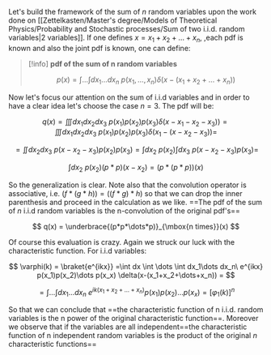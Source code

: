 Let's build the framework of the sum of $n$ random variables upon the work done on [[Zettelkasten/Master's degree/Models of Theoretical Physics/Probability and Stochastic processes/Sum of two i.i.d. random variables|2 variables]].
If one defines $x=x_1+x_2+\dots+x_n$, ,each pdf is known and also the joint pdf is known, one can define:

>[!info] **pdf of the sum of n random variables**
>
>$$ p(x) =\int \dots \int dx_1\dots dx_n\ p(x_1,\dots,x_n) \delta(x-(x_1+x_2+\dots+x_n))$$
>

Now let's focus our attention on the sum of i.i.d variables and in order to have a clear idea let's choose the case $n=3$.
The pdf will be:

$$ q(x) =\iiint dx_1dx_2dx_3\ p(x_1)p(x_2)p(x_3) \delta(x-x_1-x_2-x_3))=\iiint dx_1dx_2dx_3\ p(x_1)p(x_2)p(x_3) \delta(x_1-(x-x_2-x_3))=$$

$$ =\iint dx_2dx_3\ p(x-x_2-x_3)p(x_2)p(x_3)=\int dx_2\ p(x_2) \int dx_3\ p(x-x_2-x_3)p(x_3) =  $$

$$ \int dx_2\ p(x_2) (p*p)(x-x_2) = (p*(p*p))(x) $$

So the generalization is clear. Note also that the convolution operator is associative, i.e. $(f*(g*h))=((f*g)*h)$ so that we can drop the inner parenthesis and proceed in the calculation as we like.
==The pdf of the sum of $n$ i.i.d random variables is the n-convolution of the original pdf's==

$$ q(x) =  \underbrace{(p*p*\dots*p)}_{\mbox{n times}}(x) $$

Of course this evaluation is crazy.
Again we struck our luck with the characteristic function. For i.i.d variables:

$$ \varphi(k) = \braket{e^{ikx}} =\int dx \int \dots \int dx_1\dots dx_n\ e^{ikx} p(x_1)p(x_2)\dots p(x_x) \delta(x-(x_1+x_2+\dots+x_n)) =  $$

$$ = \int \dots \int dx_1\dots dx_n\ e^{ik(x_1+x_2+\dots+x_n)} p(x_1)p(x_2)\dots p(x_x) = [\varphi_1(k)]^n $$

So that we can conclude that ==the characteristic function of n i.i.d. random variables is the n power of the original characteristic function==.
Moreover we observe that if the variables are all independent==the characteristic function of n independent random variables is the product of the original $n$ characteristic functions==